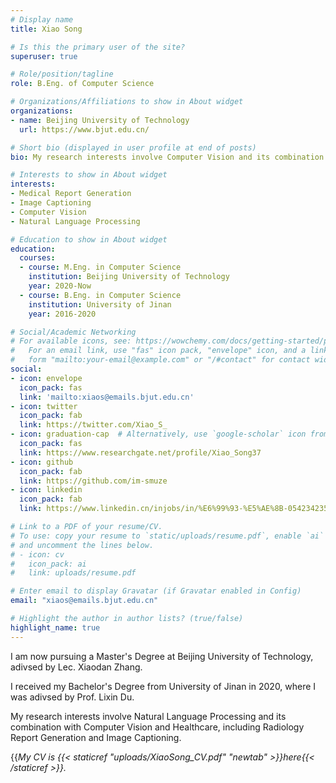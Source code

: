 ```yaml
---
# Display name
title: Xiao Song

# Is this the primary user of the site?
superuser: true

# Role/position/tagline
role: B.Eng. of Computer Science

# Organizations/Affiliations to show in About widget
organizations:
- name: Beijing University of Technology
  url: https://www.bjut.edu.cn/

# Short bio (displayed in user profile at end of posts)
bio: My research interests involve Computer Vision and its combination with Natural Language Processing, including Medical Report Generation and Image Captioning.

# Interests to show in About widget
interests:
- Medical Report Generation
- Image Captioning
- Computer Vision
- Natural Language Processing

# Education to show in About widget
education:
  courses:
  - course: M.Eng. in Computer Science
    institution: Beijing University of Technology
    year: 2020-Now
  - course: B.Eng. in Computer Science
    institution: University of Jinan
    year: 2016-2020

# Social/Academic Networking
# For available icons, see: https://wowchemy.com/docs/getting-started/page-builder/#icons
#   For an email link, use "fas" icon pack, "envelope" icon, and a link in the
#   form "mailto:your-email@example.com" or "/#contact" for contact widget.
social:
- icon: envelope
  icon_pack: fas
  link: 'mailto:xiaos@emails.bjut.edu.cn'
- icon: twitter
  icon_pack: fab
  link: https://twitter.com/Xiao_S_
- icon: graduation-cap  # Alternatively, use `google-scholar` icon from `ai` icon pack
  icon_pack: fas
  link: https://www.researchgate.net/profile/Xiao_Song37
- icon: github
  icon_pack: fab
  link: https://github.com/im-smuze
- icon: linkedin
  icon_pack: fab
  link: https://www.linkedin.cn/injobs/in/%E6%99%93-%E5%AE%8B-054234235

# Link to a PDF of your resume/CV.
# To use: copy your resume to `static/uploads/resume.pdf`, enable `ai` icons in `params.toml`, 
# and uncomment the lines below.
# - icon: cv
#   icon_pack: ai
#   link: uploads/resume.pdf

# Enter email to display Gravatar (if Gravatar enabled in Config)
email: "xiaos@emails.bjut.edu.cn"

# Highlight the author in author lists? (true/false)
highlight_name: true
---
```


I am now pursuing a Master's Degree at Beijing University of Technology, adivsed by Lec. Xiaodan Zhang.

I received my Bachelor's Degree from University of Jinan in 2020, where I was adivsed by Prof. Lixin Du. 

My research interests involve Natural Language Processing and its combination with Computer Vision and Healthcare, including Radiology Report Generation and Image Captioning.

{{<i class="fa-light fa-memo"/>My CV is {{< staticref "uploads/XiaoSong_CV.pdf" "newtab" >}}here{{< /staticref >}}.
